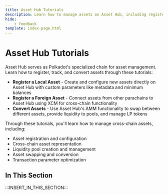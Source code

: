```yaml
---
title: Asset Hub Tutorials
description: Learn how to manage assets on Asset Hub, including registering local and foreign assets and converting between different asset types.
hide: 
    - feedback
template: index-page.html
---
```


# Asset Hub Tutorials

Asset Hub serves as Polkadot's specialized chain for asset management. Learn how to register, track, and convert assets through these tutorials:

- **Register a Local Asset** - Create and configure new assets directly on Asset Hub with custom parameters like metadata and minimum balances
- **Register a Foreign Asset** - Connect assets from other parachains to Asset Hub using XCM for cross-chain functionality 
- **Convert Assets** - Use Asset Hub's AMM functionality to swap between different assets, provide liquidity to pools, and manage LP tokens

Through these tutorials, you'll learn how to manage cross-chain assets, including:

- Asset registration and configuration
- Cross-chain asset representation
- Liquidity pool creation and management 
- Asset swapping and conversion
- Transaction parameter optimization

## In This Section

:::INSERT_IN_THIS_SECTION:::